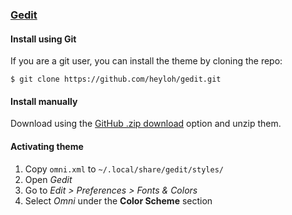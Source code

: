 ### [Gedit](https://wiki.gnome.org/Apps/Gedit#gedit)

#### Install using Git

If you are a git user, you can install the theme by cloning the repo:

    $ git clone https://github.com/heyloh/gedit.git

#### Install manually

Download using the [GitHub .zip download](https://github.com/heyloh/gedit/archive/main.zip) option and unzip them.

#### Activating theme

1. Copy `omni.xml` to `~/.local/share/gedit/styles/`
2. Open _Gedit_
3. Go to _Edit > Preferences > Fonts & Colors_
4. Select _Omni_ under the **Color Scheme** section
